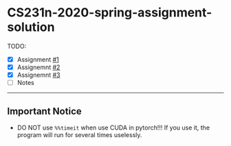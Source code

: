 # CS231n-2020-spring-assignment-solution
TODO:

- [x] Assignment [#1](https://cs231n.github.io/assignments2020/assignment1/)
- [x] Assignemnt [#2](https://cs231n.github.io/assignments2020/assignment2/)
- [x] Assignemnt [#3](https://cs231n.github.io/assignments2020/assignment3/)
- [ ] Notes

---

##  Important Notice

- DO NOT use `%%timeit` when use CUDA in pytorch!!! If you use it, the program will run for several times uselessly.